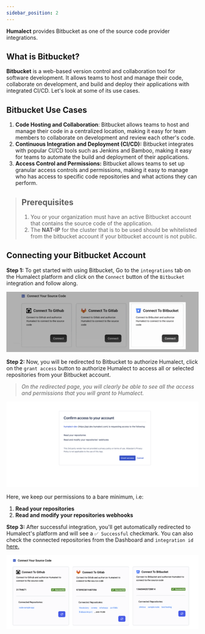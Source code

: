 ```yaml
---
sidebar_position: 2
---
```


**Humalect** provides Bitbucket as one of the source code provider integrations.

## What is Bitbucket?

**Bitbucket** is a web-based version control and collaboration tool for software development. It allows teams to host and manage their code, collaborate on development, and build and deploy their applications with integrated CI/CD. Let's look at some of its use cases.

## Bitbucket Use Cases

1. **Code Hosting and Collaboration**: Bitbucket allows teams to host and manage their code in a centralized location, making it easy for team members to collaborate on development and review each other's code.
2. **Continuous Integration and Deployment (CI/CD):** Bitbucket integrates with popular CI/CD tools such as Jenkins and Bamboo, making it easy for teams to automate the build and deployment of their applications.
3. **Access Control and Permissions:** Bitbucket allows teams to set up granular access controls and permissions, making it easy to manage who has access to specific code repositories and what actions they can perform.



> ## Prerequisites
> 1. You or your organization must have an active Bitbucket account that contains the source code of the application.
> 2. The **NAT-IP** for the cluster that is to be used should be whitelisted from the bitbucket account if your bitbucket account is not public.

## Connecting your Bitbucket Account

**Step 1:** To get started with using Bitbucket, Go to the `integrations` tab on the Humalect platform and click on the `Connect` button of the `Bitbucket` integration and follow along.


![bitbucket-connect](./../../static/img/bitbucket-connect.png)


**Step 2:** Now, you will be redirected to Bitbucket to authorize Humalect, click on the `grant access` button to authorize Humalect to access all or selected repositories from your Bitbucket account.

> *On the redirected page, you will clearly be able to see all the access and permissions that you will grant to Humalect.*

![bitbucket-integration](./../../static/img/bitbucket-integration.png)

Here, we keep our permissions to a bare minimum, i.e:
1. **Read your repositories**
2. **Read and modify your repositories webhooks**


**Step 3:** After successful integration, you'll get automatically redirected to Humalect's platform and will see a `✅ Successful` checkmark.
You can also check the connected repositories from the Dashboard and `integration id` [here.](https://console.humalect.com/user/integrations)


![integration-all-source-control](./../../static/img/integration-all-source-control.png)